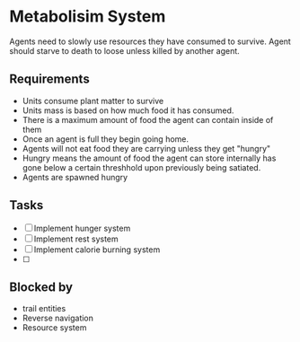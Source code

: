 

# Metabolisim System

Agents need to slowly use resources they have consumed to survive.
Agent should starve to death to loose unless killed by another agent.

## Requirements

- Units consume plant matter to survive
- Units mass is based on how much food it has consumed.
- There is a maximum amount of food the agent can contain inside of them
- Once an agent is full they begin going home.
- Agents will not eat food they are carrying unless they get "hungry"
- Hungry means the amount of food the agent can store internally has gone below a certain threshhold upon previously being satiated.
- Agents are spawned hungry

## Tasks

- [ ] Implement hunger system
- [ ] Implement rest system
- [ ] Implement calorie burning system
- [ ] 

## Blocked by

- trail entities
- Reverse navigation
- Resource system